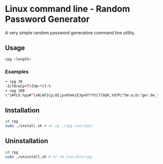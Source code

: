 # Linux command line - Random Password Generator
A very simple random password generatore command line utility.

## Usage
```sh
rpg <length>
```
### Examples
```zsh
➜ rpg 20
-Zcf8rwCp+T({%@~*[f-%
➜ rpg 100
\"i#FLh.%py#^(xN|AF}Cp;OI;pvH5mk|E3g+D??YtC7l6@X,Yd7Pi^Oe:a;U\"ger.0e_Yu=\#bcwtD[,~v.oz9>kbo|Nf\`~Db6bEt
```

## Installation
```sh
cd rpg
sudo ./install.sh # or cp ./rpg /usr/bin
```

## Uninstallation
```sh
cd rpg
sudo ./uninstall.sh # or rm /usr/bin/rpg
```